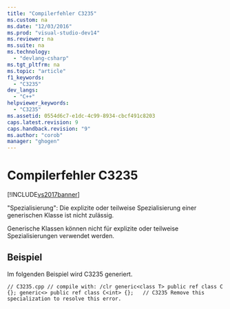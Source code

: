 ```yaml
---
title: "Compilerfehler C3235"
ms.custom: na
ms.date: "12/03/2016"
ms.prod: "visual-studio-dev14"
ms.reviewer: na
ms.suite: na
ms.technology: 
  - "devlang-csharp"
ms.tgt_pltfrm: na
ms.topic: "article"
f1_keywords: 
  - "C3235"
dev_langs: 
  - "C++"
helpviewer_keywords: 
  - "C3235"
ms.assetid: 0554d6c7-e1dc-4c99-8934-cbcf491c8203
caps.latest.revision: 9
caps.handback.revision: "9"
ms.author: "corob"
manager: "ghogen"
---
```

# Compilerfehler C3235
[!INCLUDE[vs2017banner](../../assembler/inline/includes/vs2017banner.md)]

"Spezialisierung": Die explizite oder teilweise Spezialisierung einer generischen Klasse ist nicht zulässig.  
  
 Generische Klassen können nicht für explizite oder teilweise Spezialisierungen verwendet werden.  
  
## Beispiel  
 Im folgenden Beispiel wird C3235 generiert.  
  
```  
// C3235.cpp // compile with: /clr generic<class T> public ref class C {}; generic<> public ref class C<int> {};   // C3235 Remove this specialization to resolve this error.  
```